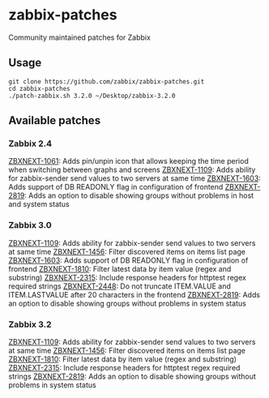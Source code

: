 zabbix-patches
==============

Community maintained patches for Zabbix

## Usage

```
git clone https://github.com/zabbix/zabbix-patches.git
cd zabbix-patches
./patch-zabbix.sh 3.2.0 ~/Desktop/zabbix-3.2.0
```

## Available patches

### Zabbix 2.4
[ZBXNEXT-1061](https://support.zabbix.com/browse/ZBXNEXT-1061): Adds pin/unpin icon that allows keeping the time period when switching between graphs and screens
[ZBXNEXT-1109](https://support.zabbix.com/browse/ZBXNEXT-1109): Adds ability for zabbix-sender send values to two servers at same time
[ZBXNEXT-1603](https://support.zabbix.com/browse/ZBXNEXT-1603): Adds support of DB READONLY flag in configuration of frontend
[ZBXNEXT-2819](https://support.zabbix.com/browse/ZBXNEXT-2819): Adds an option to disable showing groups without problems in host and system status

### Zabbix 3.0
[ZBXNEXT-1109](https://support.zabbix.com/browse/ZBXNEXT-1109): Adds ability for zabbix-sender send values to two servers at same time
[ZBXNEXT-1456](https://support.zabbix.com/browse/ZBXNEXT-1456): Filter discovered items on items list page
[ZBXNEXT-1603](https://support.zabbix.com/browse/ZBXNEXT-1603): Adds support of DB READONLY flag in configuration of frontend
[ZBXNEXT-1810](https://support.zabbix.com/browse/ZBXNEXT-1810): Filter latest data by item value (regex and substring)
[ZBXNEXT-2315](https://support.zabbix.com/browse/ZBXNEXT-2315): Include response headers for httptest regex required strings
[ZBXNEXT-2448](https://support.zabbix.com/browse/ZBXNEXT-2448): Do not truncate ITEM.VALUE and ITEM.LASTVALUE after 20 characters in the frontend
[ZBXNEXT-2819](https://support.zabbix.com/browse/ZBXNEXT-2819): Adds an option to disable showing groups without problems in system status

### Zabbix 3.2
[ZBXNEXT-1109](https://support.zabbix.com/browse/ZBXNEXT-1109): Adds ability for zabbix-sender send values to two servers at same time
[ZBXNEXT-1456](https://support.zabbix.com/browse/ZBXNEXT-1456): Filter discovered items on items list page
[ZBXNEXT-1810](https://support.zabbix.com/browse/ZBXNEXT-1810): Filter latest data by item value (regex and substring)
[ZBXNEXT-2315](https://support.zabbix.com/browse/ZBXNEXT-2315): Include response headers for httptest regex required strings
[ZBXNEXT-2819](https://support.zabbix.com/browse/ZBXNEXT-2819): Adds an option to disable showing groups without problems in system status
